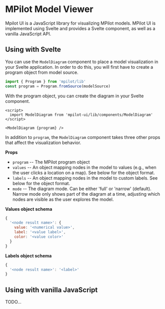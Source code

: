 # MPilot Model Viewer

Mpilot UI is a JavaScript library for visualizing MPilot models. MPilot UI is implemented using Svelte and provides a 
Svelte component, as well as a vanilla JavaScript API.

## Using with Svelte

You can use the `ModelDiagram` component to place a model visualization in your Svelte application. In order to do this,
you will first have to create a program object from model source.

```javascript
import { Program } from 'mpilot/lib'
const program = Program.fromSource(modelSource)  
```

With the program object, you can create the diagram in your Svelte component.

```sveltehtml
<script>
  import ModelDiagram from 'mpilot-ui/lib/components/ModelDiagram'
</script>

<ModelDiagram {program} />
```

In addition to `program`, the `ModelDiagram` component takes three other props that affect the visualization behavior.

**Props**

* `program` -- The MPilot program object
* `values` -- An object mapping nodes in the model to values (e.g., when the user clicks a location on a map). See 
below for the object format.
* `labels` -- An object mapping nodes in the model to custom labels. See below for the object format.
* `mode` -- The diagram mode. Can be either 'full' or 'narrow' (default). Narrow mode only shows part of the diagram at 
a time, adjusting which nodes are visible as the user explores the model.

**Values object schema**

```javascript
{
  '<node result name>': {
    value: '<numerical value>',
    label: '<value label>',
    color: '<value color>'
  }
}
```

**Labels object schema**

```javascript
{
  '<node result name>': '<label>'
}
```

## Using with vanilla JavaScript

TODO...
